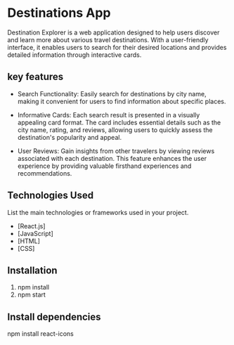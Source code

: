 # Destinations App

Destination Explorer is a web application designed to help users discover and learn more about various travel destinations. With a user-friendly interface, it enables users to search for their desired locations and provides detailed information through interactive cards.

## key features
  - Search Functionality: Easily search for destinations by city name, making it convenient for users to find information about specific places.

  - Informative Cards: Each search result is presented in a visually appealing card format. The card includes essential details such as the city name, rating, and reviews, allowing users to quickly assess the destination's popularity and appeal.

  - User Reviews: Gain insights from other travelers by viewing reviews associated with each destination. This feature enhances the user experience by providing valuable firsthand experiences and recommendations.


## Technologies Used
List the main technologies or frameworks used in your project.

- [React.js]
- [JavaScript]
- [HTML]
- [CSS]
  
## Installation
  1. npm install
  2. npm start

## Install dependencies
npm install  react-icons

